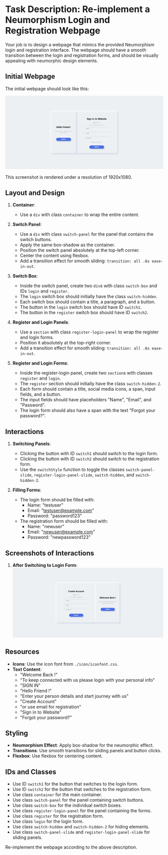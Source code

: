 
# Task Description: Re-implement a Neumorphism Login and Registration Webpage

Your job is to design a webpage that mimics the provided Neumorphism login and registration interface. The webpage should have a smooth transition between the login and registration forms, and should be visually appealing with neumorphic design elements.

## Initial Webpage

The initial webpage should look like this:

![initial webpage](./_images/origin.png)

This screenshot is rendered under a resolution of 1920x1080.

## Layout and Design

1. **Container**:
    - Use a `div` with class `container` to wrap the entire content.
    
2. **Switch Panel**:
    - Use a `div` with class `switch-panel` for the panel that contains the switch buttons.
    - Apply the same box-shadow as the container.
    - Position the switch panel absolutely at the top-left corner.
    - Center the content using flexbox.
    - Add a transition effect for smooth sliding: `transition: all .6s ease-in-out`.
    
3. **Switch Box**:
    - Inside the switch panel, create two `div`s with class `switch-box` and IDs `login` and `register`.
    - The `login` switch box should initially have the class `switch-hidden`.
    - Each switch box should contain a title, a paragraph, and a button.
    - The button in the `login` switch box should have ID `switch1`.
    - The button in the `register` switch box should have ID `switch2`.

4. **Register and Login Panels**:
    - Use a `section` with class `register-login-panel` to wrap the register and login forms.
    - Position it absolutely at the top-right corner.
    - Add a transition effect for smooth sliding: `transition: all .6s ease-in-out`.
    
5. **Register and Login Forms**:
    - Inside the register-login panel, create two `section`s with classes `register` and `login`.
    - The `register` section should initially have the class `switch-hidden-2`.
    - Each form should contain a title, social media icons, a span, input fields, and a button.
    - The input fields should have placeholders "Name", "Email", and "Password".
    - The login form should also have a span with the text "Forgot your password?".

## Interactions

1. **Switching Panels**:
    - Clicking the button with ID `switch1` should switch to the login form.
    - Clicking the button with ID `switch2` should switch to the registration form.
    - Use the `switchStyle` function to toggle the classes `switch-panel-slide`, `register-login-panel-slide`, `switch-hidden`, and `switch-hidden-2`.

2. **Filling Forms**:
    - The login form should be filled with:
        - Name: "testuser"
        - Email: "testuser@example.com"
        - Password: "password123"
    - The registration form should be filled with:
        - Name: "newuser"
        - Email: "newuser@example.com"
        - Password: "newpassword123"

## Screenshots of Interactions

1. **After Switching to Login Form**:
    ![after switching to login form](./_images/after_switch_to_login.png)


## Resources

- **Icons**: Use the icon font from `./icon/iconfont.css`.
- **Text Content**:
    - "Welcome Back !"
    - "To keep connected with us please login with your personal info"
    - "SIGN IN"
    - "Hello Friend !"
    - "Enter your person details and start journey with us"
    - "Create Account"
    - "or use email for registration"
    - "Sign in to Website"
    - "Forgot your password?"

## Styling

- **Neumorphism Effect**: Apply box-shadow for the neumorphic effect.
- **Transitions**: Use smooth transitions for sliding panels and button clicks.
- **Flexbox**: Use flexbox for centering content.

## IDs and Classes

- Use ID `switch1` for the button that switches to the login form.
- Use ID `switch2` for the button that switches to the registration form.
- Use class `container` for the main container.
- Use class `switch-panel` for the panel containing switch buttons.
- Use class `switch-box` for the individual switch boxes.
- Use class `register-login-panel` for the panel containing the forms.
- Use class `register` for the registration form.
- Use class `login` for the login form.
- Use class `switch-hidden` and `switch-hidden-2` for hiding elements.
- Use class `switch-panel-slide` and `register-login-panel-slide` for sliding panels.

Re-implement the webpage according to the above description.
